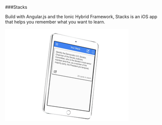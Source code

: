 ###Stacks

Build with Angular.js and the Ionic Hybrid Framework, Stacks is an iOS app that helps you remember what you want to learn.

![alt text](www/img/placeit.png "Stacks")

